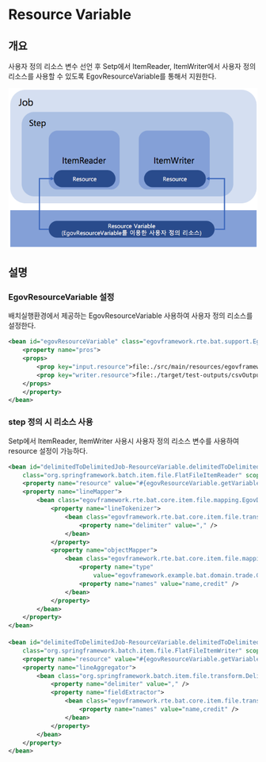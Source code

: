 # Resource Variable

## 개요
사용자 정의 리소스 변수 선언 후 Setp에서 ItemReader, ItemWriter에서 사용자  정의 리소스를 사용할 수 있도록 EgovResourceVariable를 통해서 지원한다.

![image](./images/resource_variable_architecture7.png)

## 설명

### EgovResourceVariable 설정
배치실행환경에서 제공하는 EgovResourceVariable 사용하여 사용자 정의 리소스를 설정한다.

```xml
<bean id="egovResourceVariable" class="egovframework.rte.bat.support.EgovResourceVariable">
	<property name="pros">
	<props>
		<prop key="input.resource">file:./src/main/resources/egovframework/batch/data/inputs/csvData.csv</prop>
		<prop key="writer.resource">file:./target/test-outputs/csvOutput_ResourceVariable_#{new java.text.SimpleDateFormat('yyyyMMddHHmmssSS').format(new java.util.Date())}.csv</prop>
	</props>
	</property>
</bean>
```

### step 정의 시 리소스 사용
Setp에서 ItemReader, ItemWriter 사용시 사용자 정의 리소스 변수를 사용하여 resource 설정이 가능하다.

```xml
<bean id="delimitedToDelimitedJob-ResourceVariable.delimitedToDelimitedStep.delimitedItemReader"
	class="org.springframework.batch.item.file.FlatFileItemReader" scope="step">
	<property name="resource" value="#{egovResourceVariable.getVariable('input.resource')}" />
	<property name="lineMapper">
		<bean class="egovframework.rte.bat.core.item.file.mapping.EgovDefaultLineMapper">
			<property name="lineTokenizer">
				<bean class="egovframework.rte.bat.core.item.file.transform.EgovDelimitedLineTokenizer">
					<property name="delimiter" value="," />
				</bean>
			</property>
			<property name="objectMapper">
				<bean class="egovframework.rte.bat.core.item.file.mapping.EgovObjectMapper">
					<property name="type"
						value="egovframework.example.bat.domain.trade.CustomerCredit" />
					<property name="names" value="name,credit" />
				</bean>
			</property>
		</bean>
	</property>
</bean>
 
<bean id="delimitedToDelimitedJob-ResourceVariable.delimitedToDelimitedStep.delimitedItemWriter"
	class="org.springframework.batch.item.file.FlatFileItemWriter" scope="step">
	<property name="resource" value="#{egovResourceVariable.getVariable('writer.resource')}" />
	<property name="lineAggregator">
		<bean class="org.springframework.batch.item.file.transform.DelimitedLineAggregator">
			<property name="delimiter" value="," />
			<property name="fieldExtractor">
				<bean class="egovframework.rte.bat.core.item.file.transform.EgovFieldExtractor">
					<property name="names" value="name,credit" />
				</bean>
			</property>
		</bean>
	</property>
</bean>
```